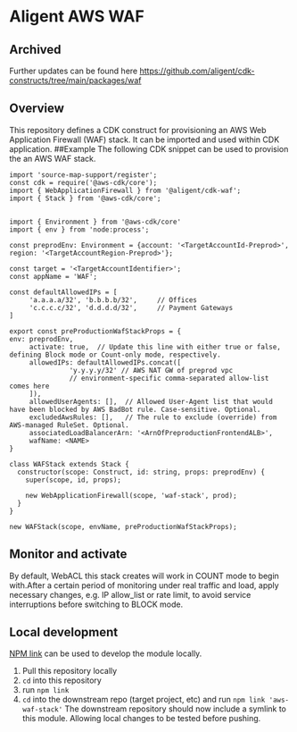 # Aligent AWS WAF

## Archived
Further updates can be found here https://github.com/aligent/cdk-constructs/tree/main/packages/waf 

## Overview

This repository defines a CDK construct for provisioning an AWS Web Application Firewall (WAF) stack. It can be imported and used within CDK application.
##Example
The following CDK snippet can be used to provision the an AWS WAF stack.

```
import 'source-map-support/register';
const cdk = require('@aws-cdk/core');
import { WebApplicationFirewall } from '@aligent/cdk-waf';
import { Stack } from '@aws-cdk/core';


import { Environment } from '@aws-cdk/core'
import { env } from 'node:process';

const preprodEnv: Environment = {account: '<TargetAccountId-Preprod>', region: '<TargetAccountRegion-Preprod>'};

const target = '<TargetAccountIdentifier>';
const appName = 'WAF';

const defaultAllowedIPs = [
     'a.a.a.a/32', 'b.b.b.b/32',     // Offices
     'c.c.c.c/32', 'd.d.d.d/32',     // Payment Gateways
]

export const preProductionWafStackProps = {
env: preprodEnv,
     activate: true,  // Update this line with either true or false, defining Block mode or Count-only mode, respectively.  
     allowedIPs: defaultAllowedIPs.concat([
               'y.y.y.y/32' // AWS NAT GW of preprod vpc
               // environment-specific comma-separated allow-list comes here
     ]),
     allowedUserAgents: [],  // Allowed User-Agent list that would have been blocked by AWS BadBot rule. Case-sensitive. Optional.
     excludedAwsRules: [],   // The rule to exclude (override) from AWS-managed RuleSet. Optional.
     associatedLoadBalancerArn: '<ArnOfPreproductionFrontendALB>',
     wafName: <NAME>
}

class WAFStack extends Stack {
  constructor(scope: Construct, id: string, props: preprodEnv) {
    super(scope, id, props);

    new WebApplicationFirewall(scope, 'waf-stack', prod);
  }
}

new WAFStack(scope, envName, preProductionWafStackProps);
```

## Monitor and activate
By default, WebACL this stack creates will work in COUNT mode to begin with.After a certain period of monitoring under real traffic and load, apply necessary changes, e.g. IP allow_list or rate limit, to avoid service interruptions before switching to BLOCK mode.

## Local development
[NPM link](https://docs.npmjs.com/cli/v7/commands/npm-link) can be used to develop the module locally.
1. Pull this repository locally
2. `cd` into this repository
3. run `npm link`
4. `cd` into the downstream repo (target project, etc) and run `npm link 'aws-waf-stack'`
The downstream repository should now include a symlink to this module. Allowing local changes to be tested before pushing.


